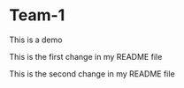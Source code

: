 # Team-1
This is a demo


This is the first change in my README file


This is the second change in my README file

